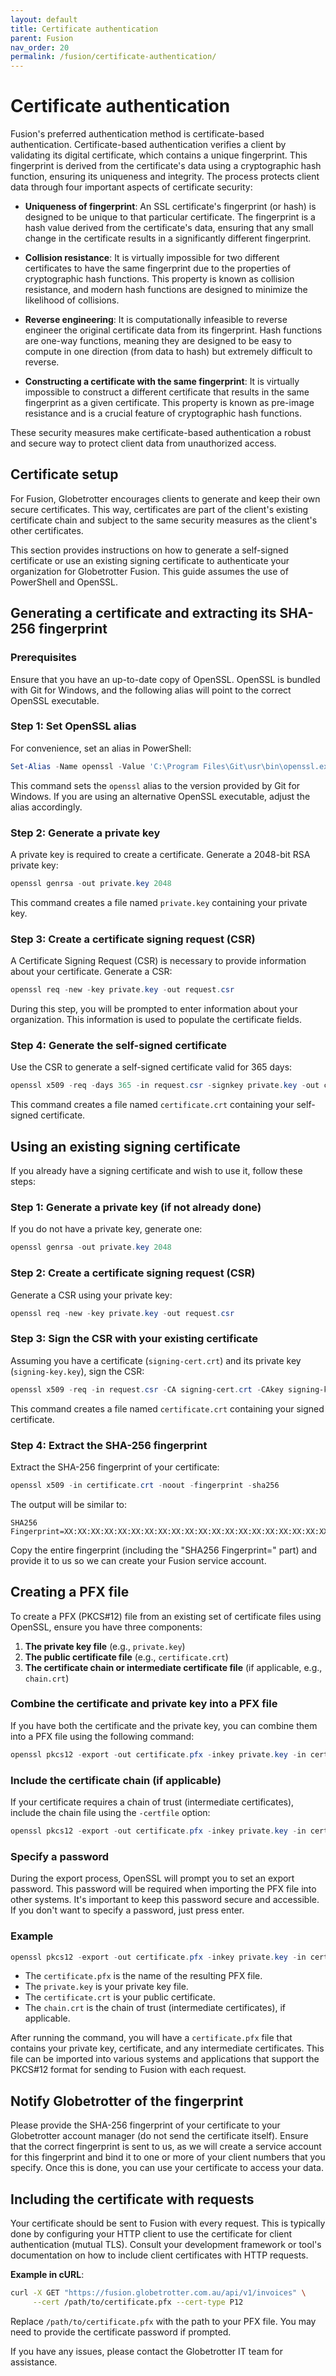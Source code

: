 ```yaml
---
layout: default
title: Certificate authentication
parent: Fusion
nav_order: 20
permalink: /fusion/certificate-authentication/
---
```


# Certificate authentication

Fusion's preferred authentication method is certificate-based authentication. Certificate-based authentication verifies a client by validating its digital certificate, which contains a unique fingerprint. This fingerprint is derived from the certificate's data using a cryptographic hash function, ensuring its uniqueness and integrity. The process protects client data through four important aspects of certificate security:

- **Uniqueness of fingerprint**: An SSL certificate's fingerprint (or hash) is designed to be unique to that particular certificate. The fingerprint is a hash value derived from the certificate's data, ensuring that any small change in the certificate results in a significantly different fingerprint.

- **Collision resistance**: It is virtually impossible for two different certificates to have the same fingerprint due to the properties of cryptographic hash functions. This property is known as collision resistance, and modern hash functions are designed to minimize the likelihood of collisions.

- **Reverse engineering**: It is computationally infeasible to reverse engineer the original certificate data from its fingerprint. Hash functions are one-way functions, meaning they are designed to be easy to compute in one direction (from data to hash) but extremely difficult to reverse.

- **Constructing a certificate with the same fingerprint**: It is virtually impossible to construct a different certificate that results in the same fingerprint as a given certificate. This property is known as pre-image resistance and is a crucial feature of cryptographic hash functions.

These security measures make certificate-based authentication a robust and secure way to protect client data from unauthorized access.

## Certificate setup

For Fusion, Globetrotter encourages clients to generate and keep their own secure certificates. This way, certificates are part of the client's existing certificate chain and subject to the same security measures as the client's other certificates.

This section provides instructions on how to generate a self-signed certificate or use an existing signing certificate to authenticate your organization for Globetrotter Fusion. This guide assumes the use of PowerShell and OpenSSL.

## Generating a certificate and extracting its SHA-256 fingerprint

### Prerequisites

Ensure that you have an up-to-date copy of OpenSSL. OpenSSL is bundled with Git for Windows, and the following alias will point to the correct OpenSSL executable.

### Step 1: Set OpenSSL alias

For convenience, set an alias in PowerShell:

```powershell
Set-Alias -Name openssl -Value 'C:\Program Files\Git\usr\bin\openssl.exe'
```

This command sets the `openssl` alias to the version provided by Git for Windows. If you are using an alternative OpenSSL executable, adjust the alias accordingly.

### Step 2: Generate a private key

A private key is required to create a certificate. Generate a 2048-bit RSA private key:

```powershell
openssl genrsa -out private.key 2048
```

This command creates a file named `private.key` containing your private key.

### Step 3: Create a certificate signing request (CSR)

A Certificate Signing Request (CSR) is necessary to provide information about your certificate. Generate a CSR:

```powershell
openssl req -new -key private.key -out request.csr
```

During this step, you will be prompted to enter information about your organization. This information is used to populate the certificate fields.

### Step 4: Generate the self-signed certificate

Use the CSR to generate a self-signed certificate valid for 365 days:

```powershell
openssl x509 -req -days 365 -in request.csr -signkey private.key -out certificate.crt
```

This command creates a file named `certificate.crt` containing your self-signed certificate.

## Using an existing signing certificate

If you already have a signing certificate and wish to use it, follow these steps:

### Step 1: Generate a private key (if not already done)

If you do not have a private key, generate one:

```powershell
openssl genrsa -out private.key 2048
```

### Step 2: Create a certificate signing request (CSR)

Generate a CSR using your private key:

```powershell
openssl req -new -key private.key -out request.csr
```

### Step 3: Sign the CSR with your existing certificate

Assuming you have a certificate (`signing-cert.crt`) and its private key (`signing-key.key`), sign the CSR:

```powershell
openssl x509 -req -in request.csr -CA signing-cert.crt -CAkey signing-key.key -CAcreateserial -out certificate.crt -days 365
```

This command creates a file named `certificate.crt` containing your signed certificate.

### Step 4: Extract the SHA-256 fingerprint

Extract the SHA-256 fingerprint of your certificate:

```powershell
openssl x509 -in certificate.crt -noout -fingerprint -sha256
```

The output will be similar to:

```
SHA256 Fingerprint=XX:XX:XX:XX:XX:XX:XX:XX:XX:XX:XX:XX:XX:XX:XX:XX:XX:XX:XX:XX:XX:XX:XX:XX:XX:XX:XX:XX:XX:XX:XX:XX
```

Copy the entire fingerprint (including the "SHA256 Fingerprint=" part) and provide it to us so we can create your Fusion service account.

## Creating a PFX file

To create a PFX (PKCS#12) file from an existing set of certificate files using OpenSSL, ensure you have three components:

1. **The private key file** (e.g., `private.key`)
2. **The public certificate file** (e.g., `certificate.crt`)
3. **The certificate chain or intermediate certificate file** (if applicable, e.g., `chain.crt`)

### Combine the certificate and private key into a PFX file

If you have both the certificate and the private key, you can combine them into a PFX file using the following command:

```powershell
openssl pkcs12 -export -out certificate.pfx -inkey private.key -in certificate.crt
```

### Include the certificate chain (if applicable)

If your certificate requires a chain of trust (intermediate certificates), include the chain file using the `-certfile` option:

```powershell
openssl pkcs12 -export -out certificate.pfx -inkey private.key -in certificate.crt -certfile chain.crt
```

### Specify a password

During the export process, OpenSSL will prompt you to set an export password. This password will be required when importing the PFX file into other systems. It's important to keep this password secure and accessible. If you don't want to specify a password, just press enter.

### Example

```powershell
openssl pkcs12 -export -out certificate.pfx -inkey private.key -in certificate.crt -certfile chain.crt
```

- The `certificate.pfx` is the name of the resulting PFX file.
- The `private.key` is your private key file.
- The `certificate.crt` is your public certificate.
- The `chain.crt` is the chain of trust (intermediate certificates), if applicable.

After running the command, you will have a `certificate.pfx` file that contains your private key, certificate, and any intermediate certificates. This file can be imported into various systems and applications that support the PKCS#12 format for sending to Fusion with each request.

## Notify Globetrotter of the fingerprint

Please provide the SHA-256 fingerprint of your certificate to your Globetrotter account manager (do not send the certificate itself). Ensure that the correct fingerprint is sent to us, as we will create a service account for this fingerprint and bind it to one or more of your client numbers that you specify. Once this is done, you can use your certificate to access your data.

## Including the certificate with requests

Your certificate should be sent to Fusion with every request. This is typically done by configuring your HTTP client to use the certificate for client authentication (mutual TLS). Consult your development framework or tool's documentation on how to include client certificates with HTTP requests.

**Example in cURL**:

```bash
curl -X GET "https://fusion.globetrotter.com.au/api/v1/invoices" \
     --cert /path/to/certificate.pfx --cert-type P12
```

Replace `/path/to/certificate.pfx` with the path to your PFX file. You may need to provide the certificate password if prompted.

If you have any issues, please contact the Globetrotter IT team for assistance.
